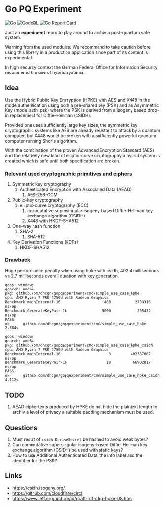 # Go PQ Experiment

[![Go](https://github.com/dhcgn/gopqexperiment/actions/workflows/go.yml/badge.svg)](https://github.com/dhcgn/gopqexperiment/actions/workflows/go.yml)
[![CodeQL](https://github.com/dhcgn/gopqexperiment/actions/workflows/codeql-analysis.yml/badge.svg)](https://github.com/dhcgn/gopqexperiment/actions/workflows/codeql-analysis.yml)
[![Go Report Card](https://goreportcard.com/badge/github.com/dhcgn/gopqexperiment)](https://goreportcard.com/report/github.com/dhcgn/gopqexperiment)

Just an **experiment** repro to play around to archiv a post-quantum safe system.

Warning from the used modules: We recommend to take caution before using this library in a production application since part of its content is experimental.

In high security context the German Federal Office for Information Security recommend the use of hybrid systems. 

## Idea

Use the Hybrid Public Key Encryption (HPKE) with AES and X448 in the mode authentication using both a pre-shared key (PSK) and an Asymmetric Key (mode_auth_psk) where the PSK is derived from a isogeny based drop-in replacement for Diffie–Hellman (cSIDH).

Provided one uses sufficiently large key sizes, the symmetric key cryptographic systems like AES are already resistant to attack by a quantum computer, but X448 would be broken with a sufficiently powerful quantum computer running Shor's algorithm.

With the combination of the proven Advanced Encryption Standard (AES) and the relatively new kind of elliptic-curve cryptography a hybrid system is created which is safe until both specification are broken.

### Relevant used cryptographic primitives and ciphers

1. Symmetric key cryptography
   1. Authenticated Encryption with Associated Data (AEAD)
      1. AES-256-GCM
2. Public-key cryptography
   1. elliptic-curve cryptography (ECC)
      1. commutative supersingular isogeny-based Diffie-Hellman key exchange algorithm (CSIDH)
      2. X448 with HKDF-SHA512
3. One-way hash function
   1. SHA-2
      1. SHA-512
4. Key Derivation Functions (KDFs)
   1. HKDF-SHA512

### Drawback

Huge performance penalty when using hpke with csidh, 402.4 milliseconds vs 2.7 milliseconds overall duration with key generation.

```plain
goos: windows
goarch: amd64
pkg: github.com/dhcgn/gopqexperiment/cmd/simple_use_case_hpke
cpu: AMD Ryzen 7 PRO 4750U with Radeon Graphics
Benchmark_mainInternal-16                    408           2708316 ns/op
Benchmark_GenerateKeyPair-16                5000            205432 ns/op
PASS
ok      github.com/dhcgn/gopqexperiment/cmd/simple_use_case_hpke       2.584s

goos: windows
goarch: amd64
pkg: github.com/dhcgn/gopqexperiment/cmd/simple_use_case_hpke_csidh
cpu: AMD Ryzen 7 PRO 4750U with Radeon Graphics
Benchmark_mainInternal-16                      3         402387067 ns/op
Benchmark_GenerateKeyPair-16                  18          66902017 ns/op
PASS
ok      github.com/dhcgn/gopqexperiment/cmd/simple_use_case_hpke_csidh 4.112s
```

## TODO

1. AEAD ciphertexts produced by HPKE do not hide the plaintext length to archiv a level of privacy a suitable padding mechanism must be used.

## Questions

1. Must result of `csidh.DeriveSecret` be hashed to avoid weak bytes?
1. Can commutative supersingular isogeny-based Diffie-Hellman key exchange algorithm (CSIDH) be used with static keys?
2. How to use Additional Authenticated Data, the info label and the identifier for the PSK?

## Links

- https://csidh.isogeny.org/
- https://github.com/cloudflare/circl
- https://www.ietf.org/archive/id/draft-irtf-cfrg-hpke-08.html
